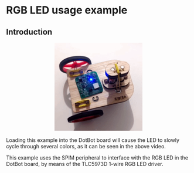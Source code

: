 # RGB LED usage example


## Introduction

<p align="center">
  <img src="./../../static/rgb_led_demo.gif" alt="rbg led demo"/>
</p>

Loading this example into the DotBot board will cause the LED to slowly cycle through several colors, as it can be seen in the above video.

This example uses the SPIM peripheral to interface with the RGB LED in the DotBot board, by means of the TLC5973D 1-wire RGB LED driver.